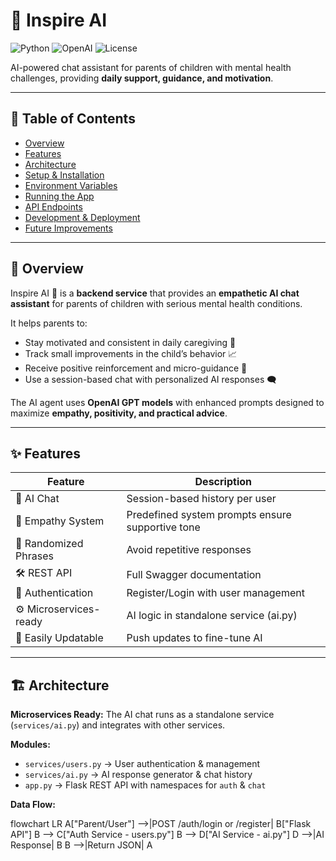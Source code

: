 # 🌿 Inspire AI

![Python](https://img.shields.io/badge/python-3.12-blue)
![OpenAI](https://img.shields.io/badge/OpenAI-GPT--4-green)
![License](https://img.shields.io/badge/license-MIT-lightgrey)

AI-powered chat assistant for parents of children with mental health challenges, providing **daily support, guidance, and motivation**.

---

## 📖 Table of Contents
- [Overview](#overview)
- [Features](#features)
- [Architecture](#architecture)
- [Setup & Installation](#setup--installation)
- [Environment Variables](#environment-variables)
- [Running the App](#running-the-app)
- [API Endpoints](#api-endpoints)
- [Development & Deployment](#development--deployment)
- [Future Improvements](#future-improvements)

---

## 🌟 Overview
Inspire AI 🌿 is a **backend service** that provides an **empathetic AI chat assistant** for parents of children with serious mental health conditions.  

It helps parents to:  
- Stay motivated and consistent in daily caregiving 💪  
- Track small improvements in the child’s behavior 📈  
- Receive positive reinforcement and micro-guidance 🌈  
- Use a session-based chat with personalized AI responses 🗨️  

The AI agent uses **OpenAI GPT models** with enhanced prompts designed to maximize **empathy, positivity, and practical advice**.

---

## ✨ Features
| Feature | Description |
|---------|-------------|
| 💬 AI Chat | Session-based history per user |
| 🤝 Empathy System | Predefined system prompts ensure supportive tone |
| 🔄 Randomized Phrases | Avoid repetitive responses |
| 🛠 REST API | Full Swagger documentation |
| 🔑 Authentication | Register/Login with user management |
| ⚙️ Microservices-ready | AI logic in standalone service (ai.py) |
| 🔄 Easily Updatable | Push updates to fine-tune AI |

---

## 🏗 Architecture
**Microservices Ready:** The AI chat runs as a standalone service (`services/ai.py`) and integrates with other services.  

**Modules:**  
- `services/users.py` → User authentication & management  
- `services/ai.py` → AI response generator & chat history  
- `app.py` → Flask REST API with namespaces for `auth` & `chat`  

**Data Flow:**

flowchart LR
    A["Parent/User"] -->|POST /auth/login or /register| B["Flask API"]
    B --> C["Auth Service - users.py"]
    B --> D["AI Service - ai.py"]
    D -->|AI Response| B
    B -->|Return JSON| A

